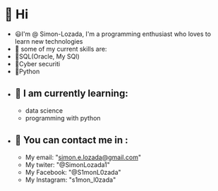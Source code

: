 # :wave: Hi
 - :smiley:I'm @ Simon-Lozada, I'm a programming enthusiast who loves to learn new technologies
 - :muscle: some of my current skills are:
  - :date:SQL(Oracle, My SQl)
  - :lock_with_ink_pen:Cyber securiti 
  - :snake:Python
- 🌱 I am currently learning: 
  -
  - data science  
  - programming with python 
- :speech_balloon: You can contact me in :
  - 
  - My email: "simon.e.lozada@gmail.com"
  - My twiter: "@SimonLozada1"
  - My Facebook: "@S1monL0zada"
  - My Instagram: "s1mon_l0zada"

<!---
Simon-Lozada/Simon-Lozada is a ✨ special ✨ repository because its `README.md` (this file) appears on your GitHub profile.
You can click the Preview link to take a look at your changes.
--->
